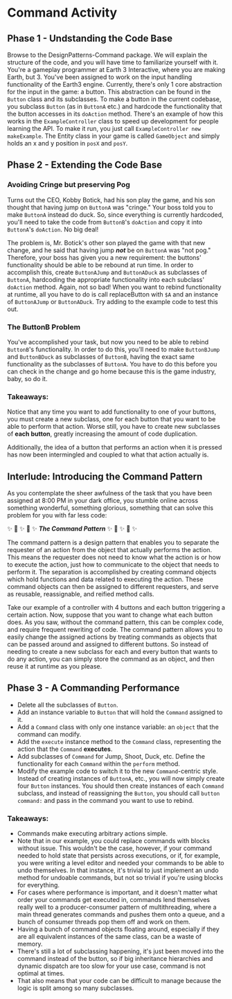 # Command Activity

## Phase 1 - Undstanding the Code Base
Browse to the DesignPatterns-Command package. We will explain the structure of the code, and you will have time to familiarize yourself with it. You're a gameplay programmer at Earth 3 Interactive, where you are making Earth, but 3. You've been assigned to work on the input handling functionality of the Earth3 engine. Currently, there's only 1 core abstraction for the input in the game: a button. This abstraction can be found in the `Button` class and its subclasses. To make a button in the current codebase, you subclass `Button` (as in `ButtonA` etc.) and hardcode the functionality that the button accesses in its `doAction` method. There's an example of how this works in the `ExampleController` class to speed up development for people learning the API. To make it run, you just call `ExampleController new makeExample`. The Entity class in your game is called `GameObject` and simply holds an x and y position in `posX` and `posY`. 

## Phase 2 - Extending the Code Base
### Avoiding Cringe but preserving Pog
Turns out the CEO, Kobby Botick, had his son play the game, and his son thought that having jump on `ButtonA` was "cringe." Your boss told you to make `ButtonA` instead do duck. So, since everything is currently hardcoded, you'll need to take the code from `ButtonB`'s `doAction` and copy it into `ButtonA`'s `doAction`. No big deal! 

The problem is, Mr. Botick's other son played the game with that new change, and he said that having jump ***not*** be on `ButtonA` was "not pog." Therefore, your boss has given you a new requirement: the buttons' functionality should be able to be rebound at run time. In order to accomplish this, create `ButtonAJump` and `ButtonADuck` as subclasses of `ButtonA`, hardcoding the appropriate functionality into each subclass' `doAction` method. Again, not so bad! When you want to rebind functionality at runtime, all you have to do is call replaceButton with `$A` and an instance of `ButtonAJump` or `ButtonADuck`. Try adding to the example code to test this out.

### The ButtonB Problem
You've accomplished your task, but now you need to be able to rebind `ButtonB`'s functionality. In order to do this, you'll need to make `ButtonBJump` and `ButtonBDuck` as subclasses of `ButtonB`, having the exact same functionality as the subclasses of `ButtonA`. You have to do this before you can check in the change and go home because this is the game industry, baby, so do it. 


### Takeaways:

Notice that any time you want to add functionality to one of your buttons, you must create a new subclass, one for each button that you want to be able to perform that action. Worse still, you have to create new subclasses of **each button**, greatly increasing the amount of code duplication. 

Additionally, the idea of a button that performs an action when it is pressed has now been intermingled and coupled to what that action actually is. 


## Interlude: Introducing the Command Pattern
As you contemplate the sheer awfulness of the task that you have been assigned at 8:00 PM in your dark office, you stumble online across something wonderful, something glorious, something that can solve this problem for you with far less code:

✨ 🌈 ✨ 🌈 ✨ ***The Command Pattern*** ✨ 🌈 ✨ 🌈 ✨

The command pattern is a design pattern that enables you to separate the requester of an action from the object that actually performs the action. This means the requester does not need to know what the action is or how to execute the action, just how to communicate to the object that needs to perform it. The separation is accomplished by creating command objects which hold functions and data related to executing the action. These command objects can then be assigned to different requesters, and serve as reusable, reassignable, and reified method calls.

Take our example of a controller with 4 buttons and each button triggering a certain action. Now, suppose that you want to change what each button does. As you saw, without the command pattern, this can be complex code, and require frequent rewriting of code. The command pattern allows you to easily change the assigned actions by treating commands as objects that can be passed around and assigned to different buttons. So instead of needing to create a new subclass for each and every button that wants to do any action, you can simply store the command as an object, and then reuse it at runtime as you please. 


## Phase 3 - A Commanding Performance
- Delete all the subclasses of `Button`.
- Add an instance variable to `Button` that will hold the `Command` assigned to it. 
- Add a `Command` class with only one instance variable: an `object` that the command can modify.
- Add the `execute` instance method to the `Command` class, representing the action that the `Command` **executes**.
- Add subclasses of `Command` for Jump, Shoot, Duck, etc. Define the functionality for each `Command` within the `perform` method. 
- Modify the example code to switch it to the new `Command`-centric style. Instead of creating instances of `ButtonA`, etc., you will now simply create four `Button` instances. You should then create instances of each `Command` subclass, and instead of reassigning the `Button`, you should call `button command:` and pass in the command you want to use to rebind.


### Takeaways:
- Commands make executing arbitrary actions simple.
- Note that in our example, you could replace commands with blocks without issue. This wouldn't be the case, however, if your command needed to hold state that persists across executions, or if, for example, you were writing a level editor and needed your commands to be able to undo themselves. In that instance, it's trivial to just implement an undo method for undoable commands, but not so trivial if you're using blocks for everything. 
- For cases where performance is important, and it doesn't matter what order your commands get executed in, commands lend themselves really well to a producer-consumer pattern of multithreading, where a main thread generates commands and pushes them onto a queue, and a bunch of consumer threads pop them off and work on them. 
- Having a bunch of command objects floating around, especially if they are all equivalent instances of the same class, can be a waste of memory. 
- There's still a lot of subclassing happening, it's just been moved into the command instead of the button, so if big inheritance hierarchies and dynamic dispatch are too slow for your use case, command is not optimal at times. 
- That also means that your code can be difficult to manage because the logic is split among so many subclasses. 
